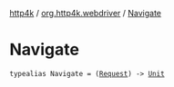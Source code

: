 [http4k](../index.md) / [org.http4k.webdriver](index.md) / [Navigate](./-navigate.md)

# Navigate

`typealias Navigate = (`[`Request`](../org.http4k.core/-request/index.md)`) -> `[`Unit`](https://kotlinlang.org/api/latest/jvm/stdlib/kotlin/-unit/index.html)